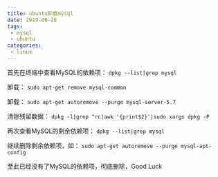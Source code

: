 ```yaml
---
title: ubuntu卸载mysql
date: 2019-06-28
tags:
 - mysql
 - ubuntu
categories: 
 - linux
---
```


首先在终端中查看MySQL的依赖项：
`dpkg --list|grep mysql`

卸载： 
`sudo apt-get remove mysql-common`

卸载：
`sudo apt-get autoremove --purge mysql-server-5.7`

清除残留数据：
`dpkg -l|grep ^rc|awk '{print$2}'|sudo xargs dpkg -P`

再次查看MySQL的剩余依赖项：
`dpkg --list|grep mysql`

继续删除剩余依赖项，如：
`sudo apt-get autoremove --purge mysql-apt-config`

至此已经没有了MySQL的依赖项，彻底删除，Good Luck